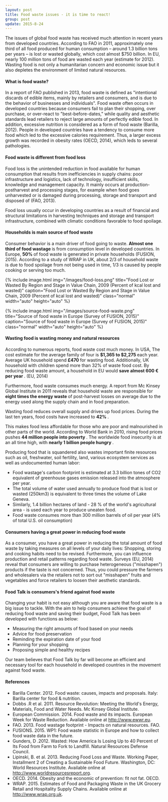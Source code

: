 ```yaml
---
layout: post
title: Food waste issues - it is time to react!
group: post
update: 2015-8-24
---
```


The issues of global food waste has received much attention in recent years from developed countries. According to FAO in 2011, approximately one third of all food produced for human consumption – around 1.3 billion tons per years – is lost or wasted globally, which cost almost &#36;750 billion. In EU, nearly 100 million tons of food are wasted each year (estimate for 2012). Wasting food is not only a humanitarian concern and economic issue but it also depletes the environment of limited natural resources.

<h4> What is food waste? </h4>

In a report of FAO published in 2013, food waste is defined as "intentional discards of edible items, mainly by retailers and consumers, and is due to the behavior of businesses and individuals". Food waste often occurs in developed countries because consumers fail to plan their shopping, over purchase, or over-react to "best-before-dates," while quality and aesthetic standards lead retailers to reject large amounts of perfectly edible food. In addition, excessive nutrition is considered as a form of food waste (Barilla, 2012). People in developed countries have a tendency to consume more food which led to the excessive calories requirement. Thus, a larger excess growth was recorded in obesity rates (OECD, 2014), which leds to several pathologies.

<h4> Food waste is different from food loss </h4>

Food loss is the unintended reduction in food available for human consumption that results from inefficiencies in supply chains: poor infrastructure and logistics, lack of technology, insufficient skills, knowledge and management capacity. It mainly occurs at production- postharvest and processing stages, for example when food goes unharvested or is damaged during processing, storage and transport and disposed of (FAO, 2013).

Food loss usually occur in developing countries as a result of financial and structural limitations in harvesting techniques and storage and transport infrastructure, combined with climatic conditions favorable to food spoilage.

<h4> Households is main source of food waste </h4>

Consumer behavior is a main driver of food going to waste. <strong> Almost one third of food wastage </strong> is from consumption level in developed countries. In Europe, <strong> 50% </strong> of food waste is generated in private households (FUSION, 2015). According to a study of WRAP in UK, about 2/3 of household waste is due to food spoilage from not being used in time, 1/3 is caused by people cooking or serving too much.

{% include image.html img="/images/food-loss.png" title="Food Lost or Wasted By Region and Stage in Value Chain, 2009 (Percent of kcal lost and wasted)" caption="Food Lost or Wasted By Region and Stage in Value Chain, 2009 (Percent of kcal lost and wasted)" class="normal" width="auto" height="auto" %}

{% include image.html img="/images/source-food-waste.png" title="Source of food waste in Europe (Survey of FUSION, 2015)" caption="Source of food waste in Europe (Survey of FUSION, 2015)" class="normal" width="auto" height="auto" %}

<h4> Wasting food is wasting money and natural resources </h4>

According to numerous reports, food waste cost much money. In USA, The cost estimate for the average family of four is <strong> &#36;1,365 to &#36;2,275 </strong> each year. Average UK household spend <strong> &pound;470 </strong> for wasting food. Additionally, UK household with children spend more than 32% of waste food cost. By reducing food waste amount, a household in EU would <strong> save almost 600 &euro; per year </strong>. (EU, 2014)

Furthermore, food waste consumes much energy. A report from Mc Kinsey Global Institute in 2011 reveals that household waste are responsible for <strong> eight times the energy waste </strong> of post-harvest losses on average due to the energy used along the supply chain and in food preparation. 

Wasting food reduces overall supply and drives up food prices. During the last ten years, food costs have increased to <strong> 42% </strong>.

This makes food less affordable for those who are poor and malnourished in other parts of the world. According to World Bank in 2010, rising food prices pushes <strong> 44 million people into poverty </strong>. The worldwide food insecurity is at an all time high, with <strong> nearly 1 billion people hungry </strong>.

Producing food that is squandered also wastes important finite resources such as oil, freshwater, soil fertility, land, various ecosystem services as well as undocumented human labor:

- Food wastage's carbon footprint is estimated at 3.3 billion tones of CO2 equivalent of greenhouse gases emission released into the atmosphere per year. 
- The total volume of water used annually to produce food that is lost or wasted (250km3) is equivalent to three times the volume of Lake Geneva.
- Similarly, 1.4 billion hectares of land - 28 % of the world's agricultural area - is used each year to produce uneaten food.
- Food waste consumes more than 300 million barrels of oil per year (4% of total U.S. oil consumption)

<h4> Consumers having a great power in reducing food waste </h4>

As a consumer, you have a great power in reducing the total amount of food waste by taking measures on all levels of your daily lives: Shopping, storing and cooking habits need to be revised.
Furthermore, you can influence production and retail patterns regarding food waste. Surveys (EU, 2014) reveal that consumers are willing to purchase heterogeneous ("misshapen") products if the taste is not concerned. Thus, you could pressure the farmers and wholesalers via the retailers not to sort out "misshapen" fruits and vegetables and force retailers to loosen their aesthetic standards.


<h4> Food Talk is consumers's friend against food waste </h4>

Changing your habit is not easy although you are aware that food waste is a big issue to tackle. With the aim to help consumers achieve the goal of reducing food waste and saving their budget, Food Talk has been developed with functions as below:

- Measuring the right amounts of food based on your needs
- Advice for food preservation
- Reminding the expiration date of your food
- Planning for your shopping
- Proposing simple and healthy recipes

Our team believes that Food Talk by far will become an efficient and necessary tool for each household in developed countries in the movement against food waste.

<h4>References</h4>

- Barilla Center. 2012. Food waste: causes, impacts and proposals. Italy: Barilla center for food & nutrition.
- Dobbs .R et al. 2011. Resource Revolution: Meeting the World's Energy, Materials, Food and Water Needs. Mc Kinsey Global Institute.
- European Commission. 2014. Food waste and its impacts. European Week for Waste Reduction. Available online at http://www.ewwr.eu.
- FAO. 2013. Food wastage footprint - Impacts on natural resources. FAO.
- FUSIONS. 2015.  WP1: Food waste statistic in Europe and how to collect food waste data in the future.
- Gunders, D .2012. Wasted: How America Is Losing Up to 40 Percent of Its Food from Farm to Fork to Landfill. Natural Resources Defense Council.
- Lipinski, B. et al. 2013. Reducing Food Loss and Waste. Working Paper, Installment 2 of Creating a Sustainable Food Future. Washington, DC: World Resources Institute. Available online at http://www.worldresourcesreport.org.
- OECD. 2014. Obesity and the economic of prevention: fit not fat. OECD.
- WRAP. 2015. Estimates of Food and Packaging Waste in the UK Grocery Retail and Hospitality Supply Chains. Available online at http://www.wrap.org.uk.
